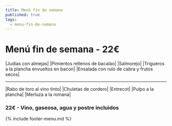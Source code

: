 ```yaml
---
title: Menú fin de semana
published: true
tags:
  - menu-fin-de-semana
---
```


# Menú fin de semana - 22€

|Judías con almejas|
|Pimientos rellenos de bacalao|
|Salmorejo|
|Trigueros a la plancha envueltos en bacon|
|Ensalada con rulo de cabra y frutos secos|

------

|Rabo de toro al vino tinto|
|Chuletas de cordero|
|Entrecot|
|Pulpo a la plancha|
|Merluza a la romana|

### 22€ - Vino, gaseosa, agua y postre incluidos

{% include footer-menu.md %}
